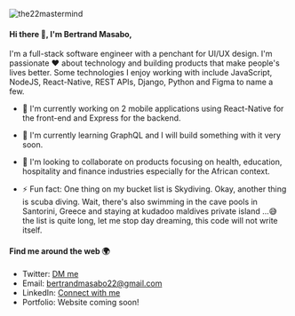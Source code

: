 ![the22mastermind](https://res.cloudinary.com/dhnalykju/image/upload/v1597750535/avatar/bertrand_masabo_p7lpjt.png)

#### Hi there 👋, I'm Bertrand Masabo,
I'm a full-stack software engineer with a penchant for UI/UX design. I'm passionate :heart: about technology and building products that make people's lives better. Some technologies I enjoy working with include JavaScript, NodeJS, React-Native, REST APIs, Django, Python and Figma to name a few.

- 🔭 I'm currently working on 2 mobile applications using React-Native for the front-end and Express for the backend.

- 🌱 I'm currently learning GraphQL and I will build something with it very soon.

- 👯 I'm looking to collaborate on products focusing on health, education, hospitality and finance industries especially for the African context.

- ⚡ Fun fact: One thing on my bucket list is Skydiving. Okay, another thing is scuba diving. Wait, there's also swimming in the cave pools in Santorini, Greece and staying at kudadoo maldives private island ...:sweat_smile: the list is quite long, let me stop day dreaming, this code will not write itself.

#### Find me around the web :earth_africa:

- Twitter: [DM me](https://twitter.com/rw_billionaire)
- Email: bertrandmasabo22@gmail.com
- LinkedIn: [Connect with me](https://www.linkedin.com/in/bertrand-masabo-621ab7b0/)
- Portfolio: Website coming soon!
